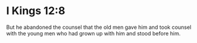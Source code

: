 # I Kings 12:8

But he abandoned the counsel that the old men gave him and took counsel with the young men who had grown up with him and stood before him.
